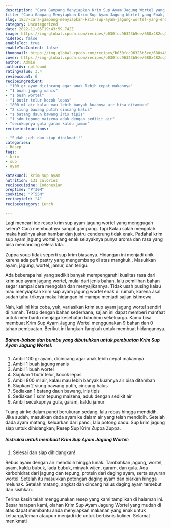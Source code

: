 ```yaml
---
description: "Cara Gampang Menyiapkan Krim Sup Ayam Jagung Wortel yang Enak, Buat Buka Puasa Enak"
title: "Cara Gampang Menyiapkan Krim Sup Ayam Jagung Wortel yang Enak, Buat Buka Puasa Enak"
slug: 1837-cara-gampang-menyiapkan-krim-sup-ayam-jagung-wortel-yang-enak-buat-buka-puasa-enak
category: Uncategorized
date: 2022-11-05T19:43:59.742Z
image: https://img-global.cpcdn.com/recipes/b030fcc96323b5ee/680x482cq70/krim-sup-ayam-jagung-wortel-foto-resep-utama.jpg
hideToc: false
enableToc: true
enableTocContent: false
thumbnail: https://img-global.cpcdn.com/recipes/b030fcc96323b5ee/680x482cq70/krim-sup-ayam-jagung-wortel-foto-resep-utama.jpg
cover: https://img-global.cpcdn.com/recipes/b030fcc96323b5ee/680x482cq70/krim-sup-ayam-jagung-wortel-foto-resep-utama.jpg
author: Admin
authorAv: notfound
ratingvalue: 3.4
reviewcount: 6
recipeingredient:
- "100 gr ayam dicincang agar anak lebih cepat makannya"
- "1 buah jagung manis"
- "1 buah wortel"
- "1 butir telur kocok lepas"
- "800 ml air kalau mau lebih banyak kuahnya air bisa ditambah"
- "2 siung bawang putih cincang halus"
- "1 batang daun bawang iris tipis"
- "1 sdm tepung maizena aduk dengan sedikit air"
- "secukupnya gula garam kaldu jamur"
recipeinstructions:

- "Sudah jadi dan siap dinikmati!"
categories:
- Resep
tags:
- krim
- sup
- ayam

katakunci: krim sup ayam 
nutrition: 131 calories
recipecuisine: Indonesian
preptime: "PT30M"
cooktime: "PT55M"
recipeyield: "4"
recipecategory: Lunch

---
```



Lagi mencari ide resep krim sup ayam jagung wortel yang menggugah selera? Cara membuatnya sangat gampang. Tapi Kalau salah mengolah maka hasilnya akan hambar dan justru cenderung tidak enak. Padahal krim sup ayam jagung wortel yang enak selayaknya punya aroma dan rasa yang bisa memancing selera kita.


Zuppa soup tidak seperti sup krim biasanya. Hidangan ini menjadi unik karena ada puff pastry yang mengembang di atas mangkuk.. Masukkan ayam, jagung, wortel, jamur, dan terigu.

Ada beberapa hal yang sedikit banyak mempengaruhi kualitas rasa dari krim sup ayam jagung wortel, mulai dari jenis bahan, lalu pemilihan bahan segar sampai cara mengolah dan menyajikannya. Tidak usah pusing kalau mau menyiapkan krim sup ayam jagung wortel enak di rumah, karena asal sudah tahu triknya maka hidangan ini mampu menjadi sajian istimewa.


Nah, kali ini kita coba, yuk, variasikan krim sup ayam jagung wortel sendiri di rumah. Tetap dengan bahan sederhana, sajian ini dapat memberi manfaat untuk membantu menjaga kesehatan tubuhmu sekeluarga. Kamu bisa membuat Krim Sup Ayam Jagung Wortel menggunakan 9 bahan dan 0 tahap pembuatan. Berikut ini langkah-langkah untuk membuat hidangannya.

<!--inarticleads1-->

##### Bahan-bahan dan bumbu yang dibutuhkan untuk pembuatan Krim Sup Ayam Jagung Wortel:

1. Ambil 100 gr ayam, dicincang agar anak lebih cepat makannya
1. Ambil 1 buah jagung manis
1. Ambil 1 buah wortel
1. Siapkan 1 butir telur, kocok lepas
1. Ambil 800 ml air, kalau mau lebih banyak kuahnya air bisa ditambah
1. Siapkan 2 siung bawang putih, cincang halus
1. Sediakan 1 batang daun bawang, iris tipis
1. Sediakan 1 sdm tepung maizena, aduk dengan sedikit air
1. Ambil secukupnya gula, garam, kaldu jamur


Tuang air ke dalam panci berukuran sedang, lalu rebus hingga mendidih. Jika sudah, masukkan dada ayam ke dalam air yang telah mendidih. Setelah dada ayam matang, keluarkan dari panci, lalu potong dadu. Sup krim jagung siap untuk dihidangkan; Resep Sup Krim Zuppa Zuppa. 

<!--inarticleads2-->

##### Instruksi untuk membuat Krim Sup Ayam Jagung Wortel:


1. Selesai dan siap dihidangkan!

Rebus ayam dengan air mendidih hingga lunak. Tambahkan jagung, wortel, ayam, kaldu bubuk, lada bubuk, minyak wijen, garam, dan gula. Ada karbohidrat dari jagung dan tepung, protein dari daging ayam, serta sayuran wortel. Setelah itu masukkan potongan daging ayam dan biarkan hingga melunak. Setelah matang, angkat dan cincang halus daging ayam tersebut dan sisihkan. 

Terima kasih telah menggunakan resep yang kami tampilkan di halaman ini. Besar harapan kami, olahan Krim Sup Ayam Jagung Wortel yang mudah di atas dapat membantu anda menyiapkan makanan yang enak untuk keluarga/teman ataupun menjadi ide untuk berbisnis kuliner. Selamat menikmati
